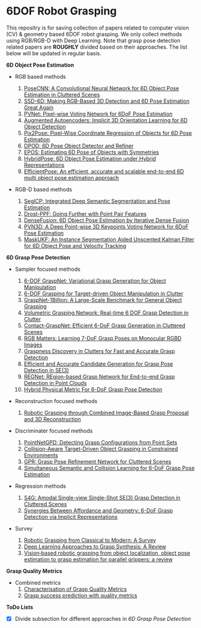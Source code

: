 # 6DOF Robot Grasping
This repositry is for saving collection of papers related to computer vision (CV) & geometry based 6DOF robot grasping. We only collect methods using RGB/RGB-D with Deep Learning. Note that grasp pose detection related papers are **ROUGHLY** divided based on their approaches. The list below will be updated in regular basis. 

**6D Object Pose Estimation**

- RGB based methods
  1. [PoseCNN: A Convolutional Neural Network for 6D Object Pose Estimation in Cluttered Scenes](https://arxiv.org/pdf/1711.00199.pdf)
  2. [SSD-6D: Making RGB-Based 3D Detection and 6D Pose Estimation Great Again](https://arxiv.org/pdf/1711.10006v1.pdf)
  3. [PVNet: Pixel-wise Voting Network for 6DoF Pose Estimation](https://arxiv.org/pdf/1812.11788.pdf)
  4. [Augmented Autoencoders: Implicit 3D Orientation Learning for 6D Object Detection](https://arxiv.org/pdf/1902.01275v2.pdf)
  5. [Pix2Pose: Pixel-Wise Coordinate Regression of Objects for 6D Pose Estimation](https://arxiv.org/pdf/1908.07433v1.pdf)
  6. [DPOD: 6D Pose Object Detector and Refiner](https://arxiv.org/pdf/1902.11020v3.pdf)
  7. [EPOS: Estimating 6D Pose of Objects with Symmetries](https://arxiv.org/pdf/2004.00605v1.pdf)
  8. [HybridPose: 6D Object Pose Estimation under Hybrid Representations](https://arxiv.org/pdf/2001.01869.pdf)
  9. [EfficientPose: An efficient, accurate and scalable end-to-end 6D multi object pose estimation approach](https://arxiv.org/pdf/2011.04307v2.pdf)
  
- RGB-D based methods
  1. [SegICP: Integrated Deep Semantic Segmentation and Pose Estimation](https://arxiv.org/pdf/1703.01661.pdf)
  2. [Drost-PPF: Going Further with Point Pair Features](https://arxiv.org/pdf/1711.04061.pdf)
  3. [DenseFusion: 6D Object Pose Estimation by Iterative Dense Fusion](https://arxiv.org/pdf/1901.04780.pdf)
  4. [PVN3D: A Deep Point-wise 3D Keypoints Voting Network for 6DoF Pose Estimation](https://arxiv.org/pdf/1911.04231.pdf)
  5. [MaskUKF: An Instance Segmentation Aided Unscented Kalman Filter for 6D Object Pose and Velocity Tracking](https://www.frontiersin.org/articles/10.3389/frobt.2021.594583/full)
  
**6D Grasp Pose Detection**

- Sampler focused methods
    1. [6-DOF GraspNet: Variational Grasp Generation for Object Manipulation](https://arxiv.org/pdf/1905.10520.pdf)
    2. [6-DOF Grasping for Target-driven Object Manipulation in Clutter](https://arxiv.org/pdf/1912.03628.pdf)
    3. [GraspNet-1Billion: A Large-Scale Benchmark for General Object Grasping](https://openaccess.thecvf.com/content_CVPR_2020/papers/Fang_GraspNet-1Billion_A_Large-Scale_Benchmark_for_General_Object_Grasping_CVPR_2020_paper.pdf)
    4. [Volumetric Grasping Network: Real-time 6 DOF Grasp Detection in Clutter](https://arxiv.org/pdf/2101.01132.pdf)
    5. [Contact-GraspNet: Efficient 6-DoF Grasp Generation in Cluttered Scenes](https://arxiv.org/pdf/2103.14127.pdf)
    6. [RGB Matters: Learning 7-DoF Grasp Poses on Monocular RGBD Images](https://arxiv.org/pdf/2103.02184.pdf)
    7. [Graspness Discovery in Clutters for Fast and Accurate Grasp Detection](https://openaccess.thecvf.com/content/ICCV2021/papers/Wang_Graspness_Discovery_in_Clutters_for_Fast_and_Accurate_Grasp_Detection_ICCV_2021_paper.pdf)
    8. [Efficient and Accurate Candidate Generation for Grasp Pose Detection in SE(3)](https://arxiv.org/pdf/2204.01131.pdf)
    9. [REGNet: REgion-based Grasp Network for End-to-end Grasp Detection in Point Clouds](https://arxiv.org/pdf/2002.12647.pdf)
    10. [Hybrid Physical Metric For 6-DoF Grasp Pose Detection](https://arxiv.org/pdf/2206.11141.pdf)
    
    
- Reconstruction focused methods
    1. [Robotic Grasping through Combined Image-Based Grasp Proposal and 3D Reconstruction](https://arxiv.org/pdf/2003.01649.pdf)

- Discriminater focused methods
    1. [PointNetGPD: Detecting Grasp Configurations from Point Sets](https://web.cs.ucla.edu/~xm/file/pointnetgpd_icra19.pdf)
    2. [Collision-Aware Target-Driven Object Grasping in Constrained Environments](https://arxiv.org/pdf/2104.00776.pdf)
    3. [GPR: Grasp Pose Refinement Network for Cluttered Scenes](https://arxiv.org/pdf/2105.08502.pdf)
    4. [Simultaneous Semantic and Collision Learning for 6-DoF Grasp Pose Estimation](https://arxiv.org/pdf/2108.02425.pdf)

- Regression methods
    1. [S4G: Amodal Single-view Single-Shot SE(3) Grasp Detection in Cluttered Scenes](https://arxiv.org/pdf/1910.14218.pdf)
    2. [Synergies Between Affordance and Geometry: 6-DoF Grasp Detection via Implicit Representations](https://arxiv.org/pdf/2104.01542.pdf)
    
- Survey
    1. [Robotic Grasping from Classical to Modern: A Survey](https://arxiv.org/pdf/2202.03631.pdf)
    2. [Deep Learning Approaches to Grasp Synthesis: A Review](https://arxiv.org/pdf/2207.02556.pdf)
    3. [Vision‑based robotic grasping from object localization, object pose estimation to grasp estimation for parallel grippers: a review](https://link.springer.com/content/pdf/10.1007/s10462-020-09888-5.pdf)

**Grasp Quality Metrics**

- Combined metrics
    1. [Characterisation of Grasp Quality Metrics](http://repositori.uji.es/xmlui/bitstream/handle/10234/168278/rubert_2017.pdf;jsessionid=20C8040BDAD3A1F806E56730E54A5FB9?sequence=1)
    2. [Grasp success prediction with quality metrics](https://arxiv.org/pdf/1809.03276v1.pdf)

**ToDo Lists**
- [x] Divide subsection for different approaches in *6D Grasp Pose Detection*

